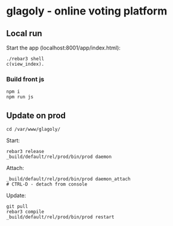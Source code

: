 # glagoly - online voting platform

## Local run

Start the app (localhost:8001/app/index.html):

    ./rebar3 shell
    c(view_index).

### Build front js
    
    npm i
    npm run js

## Update on prod
    
    cd /var/www/glagoly/

Start:

    rebar3 release
    _build/default/rel/prod/bin/prod daemon

Attach:
    
    _build/default/rel/prod/bin/prod daemon_attach
    # CTRL-D - detach from console

Update:

    git pull
    rebar3 compile
    _build/default/rel/prod/bin/prod restart


